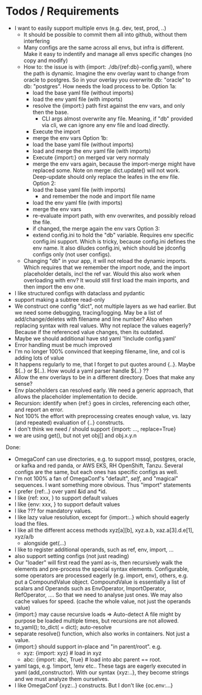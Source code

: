 
# Todos / Requirements

- I want to easily support multiple envs (e.g. dev, test, prod, ..)
  - It should be possible to commit them all into github, without them interfering
  - Many configs are the same across all envs, but infra is different. Make it easy
    to indentify and manage all envs specific changes (no copy and modify)
  - How to: the issue is with {import: ./db/{ref:db}-config.yaml}, where the path is dynamic. Imagine the env overlay want to change from oracle to postgres. So in your overlay you overwrite db: "oracle" to db: "postgres". How needs the load process to be.
  Option 1a:
    - load the base yaml file (without imports)
    - load the env yaml file (with imports)
    - resolve the {import:} path first against the env vars, and only then the base.
      - CLI args almost overwrite any file. Meaning, if "db" provided via cli, we can ignore any env file and load directly.
    - Execute the import
    - merge the env vars
  Option 1b:
    - load the base yaml file (without imports)
    - load and merge the env yaml file (with imports)
    - Execute {import:} on merged var very normaly
    - merge the env vars again, because the import-merge might have replaced some.
      Note on merge: dict.update() will not work. Deep-update should only replace the leafes in the env file.
  Option 2:
    - load the base yaml file (with imports)
      - and remember the node and import file name
    - load the env yaml file (with imports)
    - merge the env vars
    - re-evaluate import path, with env overwrites, and possibly reload the file.
    - if changed, the merge again the env vars
  Option 3:
    - extend config.ini to hold the "db" variable. Requires env specific config.ini support. Which is tricky, because config.ini defines the env name. It also diludes config.ini, which should be jdconfig configs only (not user configs).
  - Changing "db" in your app, it will not reload the dynamic imports.
    Which requires that we remember the import node, and the import placeholder details, incl the ref var. Would this also work when overloading with env? It would still first load the main imports, and then import the env one.
- I like structured configs with dataclass and pydantic
- support making a subtree read-only
- We construct one config "dict", not multiple layers as we had earlier. But we need
  some debugging, tracing/logging. May be a list of add/change/deletes with filename
  and line number? Also when replacing syntax with real values. Why not replace the
  values eagerly? Because if the referenced value changes, then its outdated.
- Maybe we should additional have std yaml '!include config.yaml'
- Error handling must be much improved
- I'm no longer 100% convinced that keeping filename, line, and col is adding lots of value
- It happens regularly to me, that I forget to put quotes around {..}.
  Maybe ${..} or $(..). How would a yaml parser handle ${..} ??
- Allow the env overlays to be in a different directory. Does that make any sense?
- Env placeholders can resolved early. We need a generic approach, that allows
  the placeholder implementation to decide.
- Recursion: identify when {ref:} goes in circles, referencing each other, and
  report an error.
- Not 100% the effort with preprocessing creates enough value, vs. lazy (and repeated)
  evaluation of {..} constructs.
- I don't think we need / should support {import: ..., replace=True}
- we are using get(), but not yet obj[] and obj.x.y.n

Done:
- OmegaConf can use directories, e.g. to support mssql, postgres, oracle, or
  kafka and red panda, or AWS EKS, RH OpenShift, Tanzu. Several configs are the same,
  but each ones has specific configs as well.
- I'm not 100% a fan of OmegaConf's "default", _self_, and "magical" sequences. I want
  something more obvious. Thus "import" statements
- I prefer {ref:..} over yaml &id and *id.
- I like {ref: xxx, <default>} to support default values
- I like {env: xxx, <default>} to support default values
- I like ??? for mandatory values.
- I like lazy value resolution, except for {import:..} which should eagerly load
  the files.
- I like all the different access methods xyz[a][b], xyz.a.b, xaz.a[3].d.e[1], xyz/a/b
  - alongside get(...)
- I like to register additional operands, such as ref, env, import, ...
- also support setting configs (not just reading)
- Our "loader" will first read the yaml as-is, then recursively walk the elements
  and pre-process the special syntax elements.
  Configurable, some operators are processed eagerly (e.g. import, env), others,
  e.g. put a CompoundValue object. CompoundValue is essentially a list of scalars and
  Operands such as EnvOperator, ImportOperator, RefOperator, .... So that we need
  to analyse just ones. We may also cache values for speed. (cache the whole value,
  not just the operands value)
- {import:} may cause recursive loads => Auto-detect
  A file might by purpose be loaded multiple times, but recursions are not allowed.
- to_yaml(); to_dict(<type> = dict); auto-resolve
- separate resolve() function, which also works in containers. Not just a value.
- {import:} should support in-place and "in parent/root". e.g.
  - xyz: {import: xyz}   # load in xyz
  - abc: {import: abc, True}  # load into abc parent == root.
- yaml tags, e.g. !import, !env etc.. These tags are eagerly executed in yaml (add_constructor).
  With our syntax {xyz:..}, they become strings and we must analyze them ourselves.
- I like OmegaConf {xyz:..} constructs. But I don't like {oc.env:...}
